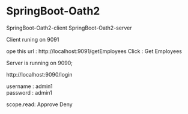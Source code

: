 # SpringBoot-Oath2

  SpringBoot-Oath2-client
  SpringBoot-Oath2-server
  
  
  
  Client runing on 9091
  
  ope this url :  http://localhost:9091/getEmployees 
  Click  : Get Employees
  
   Server is running on 9090; 
  
  http://localhost:9090/login
  
  username : admin1  
  password : admin1
  
  scope.read: Approve Deny
